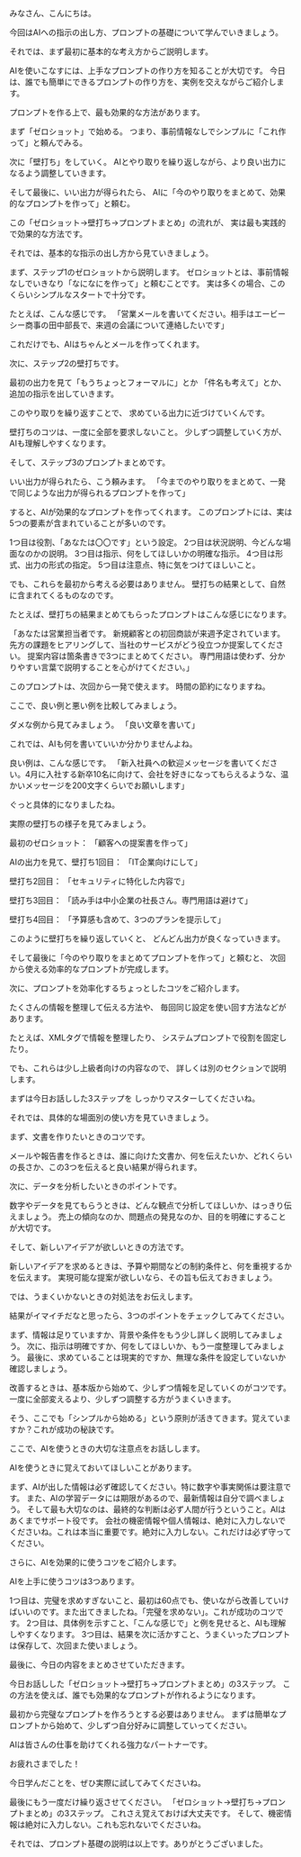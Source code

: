 みなさん、こんにちは。

今回はAIへの指示の出し方、プロンプトの基礎について学んでいきましょう。

それでは、まず最初に基本的な考え方からご説明します。

AIを使いこなすには、上手なプロンプトの作り方を知ることが大切です。
今日は、誰でも簡単にできるプロンプトの作り方を、実例を交えながらご紹介します。

プロンプトを作る上で、最も効果的な方法があります。

まず「ゼロショット」で始める。
つまり、事前情報なしでシンプルに「これ作って」と頼んでみる。

次に「壁打ち」をしていく。
AIとやり取りを繰り返しながら、より良い出力になるよう調整していきます。

そして最後に、いい出力が得られたら、
AIに「今のやり取りをまとめて、効果的なプロンプトを作って」と頼む。

この「ゼロショット→壁打ち→プロンプトまとめ」の流れが、
実は最も実践的で効果的な方法です。

それでは、基本的な指示の出し方から見ていきましょう。

まず、ステップ1のゼロショットから説明します。
ゼロショットとは、事前情報なしでいきなり「なになにを作って」と頼むことです。
実は多くの場合、このくらいシンプルなスタートで十分です。

たとえば、こんな感じです。
「営業メールを書いてください。相手はエービーシー商事の田中部長で、来週の会議について連絡したいです」

これだけでも、AIはちゃんとメールを作ってくれます。

次に、ステップ2の壁打ちです。

最初の出力を見て「もうちょっとフォーマルに」とか
「件名も考えて」とか、追加の指示を出していきます。

このやり取りを繰り返すことで、
求めている出力に近づけていくんです。

壁打ちのコツは、一度に全部を要求しないこと。
少しずつ調整していく方が、AIも理解しやすくなります。

そして、ステップ3のプロンプトまとめです。

いい出力が得られたら、こう頼みます。
「今までのやり取りをまとめて、一発で同じような出力が得られるプロンプトを作って」

すると、AIが効果的なプロンプトを作ってくれます。
このプロンプトには、実は5つの要素が含まれていることが多いのです。

1つ目は役割、「あなたは〇〇です」という設定。
2つ目は状況説明、今どんな場面なのかの説明。
3つ目は指示、何をしてほしいかの明確な指示。
4つ目は形式、出力の形式の指定。
5つ目は注意点、特に気をつけてほしいこと。

でも、これらを最初から考える必要はありません。
壁打ちの結果として、自然に含まれてくるものなのです。

たとえば、壁打ちの結果まとめてもらったプロンプトはこんな感じになります。

「あなたは営業担当者です。
新規顧客との初回商談が来週予定されています。
先方の課題をヒアリングして、当社のサービスがどう役立つか提案してください。
提案内容は箇条書きで3つにまとめてください。
専門用語は使わず、分かりやすい言葉で説明することを心がけてください。」

このプロンプトは、次回から一発で使えます。
時間の節約になりますね。

ここで、良い例と悪い例を比較してみましょう。

ダメな例から見てみましょう。
「良い文章を書いて」

これでは、AIも何を書いていいか分かりませんよね。

良い例は、こんな感じです。
「新入社員への歓迎メッセージを書いてください。4月に入社する新卒10名に向けて、会社を好きになってもらえるような、温かいメッセージを200文字くらいでお願いします」

ぐっと具体的になりましたね。

実際の壁打ちの様子を見てみましょう。

最初のゼロショット：
「顧客への提案書を作って」

AIの出力を見て、壁打ち1回目：
「IT企業向けにして」

壁打ち2回目：
「セキュリティに特化した内容で」

壁打ち3回目：
「読み手は中小企業の社長さん。専門用語は避けて」

壁打ち4回目：
「予算感も含めて、3つのプランを提示して」

このように壁打ちを繰り返していくと、
どんどん出力が良くなっていきます。

そして最後に「今のやり取りをまとめてプロンプトを作って」と頼むと、
次回から使える効率的なプロンプトが完成します。

次に、プロンプトを効率化するちょっとしたコツをご紹介します。

たくさんの情報を整理して伝える方法や、
毎回同じ設定を使い回す方法などがあります。

たとえば、XMLタグで情報を整理したり、
システムプロンプトで役割を固定したり。

でも、これらは少し上級者向けの内容なので、
詳しくは別のセクションで説明します。

まずは今日お話しした3ステップを
しっかりマスターしてくださいね。

それでは、具体的な場面別の使い方を見ていきましょう。

まず、文書を作りたいときのコツです。

メールや報告書を作るときは、誰に向けた文書か、何を伝えたいか、どれくらいの長さか、この3つを伝えると良い結果が得られます。

次に、データを分析したいときのポイントです。

数字やデータを見てもらうときは、どんな観点で分析してほしいか、はっきり伝えましょう。
売上の傾向なのか、問題点の発見なのか、目的を明確にすることが大切です。

そして、新しいアイデアが欲しいときの方法です。

新しいアイデアを求めるときは、予算や期間などの制約条件と、何を重視するかを伝えます。
実現可能な提案が欲しいなら、その旨も伝えておきましょう。

では、うまくいかないときの対処法をお伝えします。

結果がイマイチだなと思ったら、3つのポイントをチェックしてみてください。

まず、情報は足りていますか、背景や条件をもう少し詳しく説明してみましょう。
次に、指示は明確ですか、何をしてほしいか、もう一度整理してみましょう。
最後に、求めていることは現実的ですか、無理な条件を設定していないか確認しましょう。

改善するときは、基本版から始めて、少しずつ情報を足していくのがコツです。
一度に全部変えるより、少しずつ調整する方がうまくいきます。

そう、ここでも「シンプルから始める」という原則が活きてきます。覚えていますか？これが成功の秘訣です。

ここで、AIを使うときの大切な注意点をお話しします。

AIを使うときに覚えておいてほしいことがあります。

まず、AIが出した情報は必ず確認してください。特に数字や事実関係は要注意です。
また、AIの学習データには期限があるので、最新情報は自分で調べましょう。
そして最も大切なのは、最終的な判断は必ず人間が行うということ。AIはあくまでサポート役です。
会社の機密情報や個人情報は、絶対に入力しないでくださいね。これは本当に重要です。絶対に入力しない。これだけは必ず守ってください。

さらに、AIを効果的に使うコツをご紹介します。

AIを上手に使うコツは3つあります。

1つ目は、完璧を求めすぎないこと、最初は60点でも、使いながら改善していけばいいのです。また出てきましたね。「完璧を求めない」。これが成功のコツです。
2つ目は、具体例を示すこと、「こんな感じで」と例を見せると、AIも理解しやすくなります。
3つ目は、結果を次に活かすこと、うまくいったプロンプトは保存して、次回また使いましょう。

最後に、今日の内容をまとめさせていただきます。

今日お話しした「ゼロショット→壁打ち→プロンプトまとめ」の3ステップ。
この方法を使えば、誰でも効果的なプロンプトが作れるようになります。

最初から完璧なプロンプトを作ろうとする必要はありません。
まずは簡単なプロンプトから始めて、少しずつ自分好みに調整していってください。

AIは皆さんの仕事を助けてくれる強力なパートナーです。

お疲れさまでした！

今日学んだことを、ぜひ実際に試してみてくださいね。

最後にもう一度だけ繰り返させてください。
「ゼロショット→壁打ち→プロンプトまとめ」の3ステップ。
これさえ覚えておけば大丈夫です。
そして、機密情報は絶対に入力しない。これも忘れないでくださいね。

それでは、プロンプト基礎の説明は以上です。ありがとうございました。